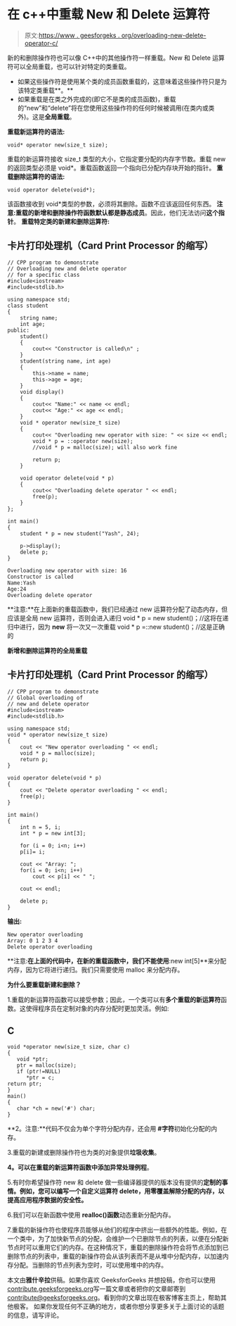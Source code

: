 # 在 c++中重载 New 和 Delete 运算符

> 原文:[https://www . geesforgeks . org/overloading-new-delete-operator-c/](https://www.geeksforgeeks.org/overloading-new-delete-operator-c/)

新的和删除操作符也可以像 C++中的其他操作符一样重载。New 和 Delete 运算符可以全局重载，也可以针对特定的类重载。

*   如果这些操作符是使用某个类的成员函数重载的，这意味着这些操作符只是为该特定类重载**。**
*   如果重载是在类之外完成的(即它不是类的成员函数)，重载的“new”和“delete”将在您使用这些操作符的任何时候被调用(在类内或类外)。这是**全局重载**。

**重载新运算符的语法:**

```
void* operator new(size_t size);
```

重载的新运算符接收 size_t 类型的大小，它指定要分配的内存字节数。重载 new 的返回类型必须是 void*。重载函数返回一个指向已分配内存块开始的指针。
**重载删除运算符的语法:**

```
void operator delete(void*);
```

该函数接收到 void*类型的参数，必须将其删除。函数不应该返回任何东西。
**注意:**重载的新增和删除操作符函数默认都是**静态成员**。因此，他们无法访问**这个指针**。
**重载特定类的新建和删除运算符:**

## 卡片打印处理机（Card Print Processor 的缩写）

```
// CPP program to demonstrate
// Overloading new and delete operator
// for a specific class
#include<iostream>
#include<stdlib.h>

using namespace std;
class student
{
    string name;
    int age;
public:
    student()
    {
        cout<< "Constructor is called\n" ;
    }
    student(string name, int age)
    {
        this->name = name;
        this->age = age;
    }
    void display()
    {
        cout<< "Name:" << name << endl;
        cout<< "Age:" << age << endl;
    }
    void * operator new(size_t size)
    {
        cout<< "Overloading new operator with size: " << size << endl;
        void * p = ::operator new(size);
        //void * p = malloc(size); will also work fine

        return p;
    }

    void operator delete(void * p)
    {
        cout<< "Overloading delete operator " << endl;
        free(p);
    }
};

int main()
{
    student * p = new student("Yash", 24);

    p->display();
    delete p;
}
```

```
Overloading new operator with size: 16
Constructor is called
Name:Yash
Age:24
Overloading delete operator 
```

**注意:**在上面新的重载函数中，我们已经通过 new 运算符分配了动态内存，但应该是全局 new 运算符，否则会进入递归
void * p = new student()；//这将在递归中进行，因为 **new** 将一次又一次重载
void * p =::new student()；//这是正确的

**新增和删除运算符的全局重载**

## 卡片打印处理机（Card Print Processor 的缩写）

```
// CPP program to demonstrate
// Global overloading of
// new and delete operator
#include<iostream>
#include<stdlib.h>

using namespace std;
void * operator new(size_t size)
{
    cout << "New operator overloading " << endl;
    void * p = malloc(size);
    return p;
}

void operator delete(void * p)
{
    cout << "Delete operator overloading " << endl;
    free(p);
}

int main()
{
    int n = 5, i;
    int * p = new int[3];

    for (i = 0; i<n; i++)
    p[i]= i;

    cout << "Array: ";
    for(i = 0; i<n; i++)
        cout << p[i] << " ";

    cout << endl;

    delete p;
}
```

**输出:**

```
New operator overloading 
Array: 0 1 2 3 4 
Delete operator overloading 
```

**注意:**在上面的代码中，在新的重载函数中，我们不能使用**:new int[5]**来分配内存，因为它将进行递归。我们只需要使用 malloc 来分配内存。

**为什么要重载新建和删除？**

1.重载的新运算符函数可以接受参数；因此，一个类可以有**多个重载的新运算符**函数。这使得程序员在定制对象的内存分配时更加灵活。例如:

## C

```
void *operator new(size_t size, char c)
{
   void *ptr;
   ptr = malloc(size);
   if (ptr!=NULL)
      *ptr = c;
return ptr;
}
main()
{
   char *ch = new('#') char;
}
```

**2。注意:**代码不仅会为单个字符分配内存，还会用 **#字符**初始化分配的内存。

3.重载的新建或删除操作符也为类的对象提供**垃圾收集**。

**4。可以在重载的新运算符函数中添加异常处理例程**。

5.有时你希望操作符 new 和 delete 做一些编译器提供的版本没有提供的**定制的事情。例如，您可以编写一个自定义运算符 delete，用零覆盖解除分配的内存，以提高应用程序数据的安全性。**

6.我们可以在新函数中使用 **realloc()函数**动态重新分配内存。

7.重载的新操作符也使程序员能够从他们的程序中挤出一些额外的性能。例如，在一个类中，为了加快新节点的分配，会维护一个已删除节点的列表，以便在分配新节点时可以重用它们的内存。在这种情况下，重载的删除操作符会将节点添加到已删除节点的列表中，重载的新操作符会从该列表而不是从堆中分配内存，以加速内存分配。当删除的节点列表为空时，可以使用堆中的内存。

本文由**雅什辛拉**供稿。如果你喜欢 GeeksforGeeks 并想投稿，你也可以使用[contribute.geeksforgeeks.org](http://www.contribute.geeksforgeeks.org)写一篇文章或者把你的文章邮寄到 contribute@geeksforgeeks.org。看到你的文章出现在极客博客主页上，帮助其他极客。
如果你发现任何不正确的地方，或者你想分享更多关于上面讨论的话题的信息，请写评论。